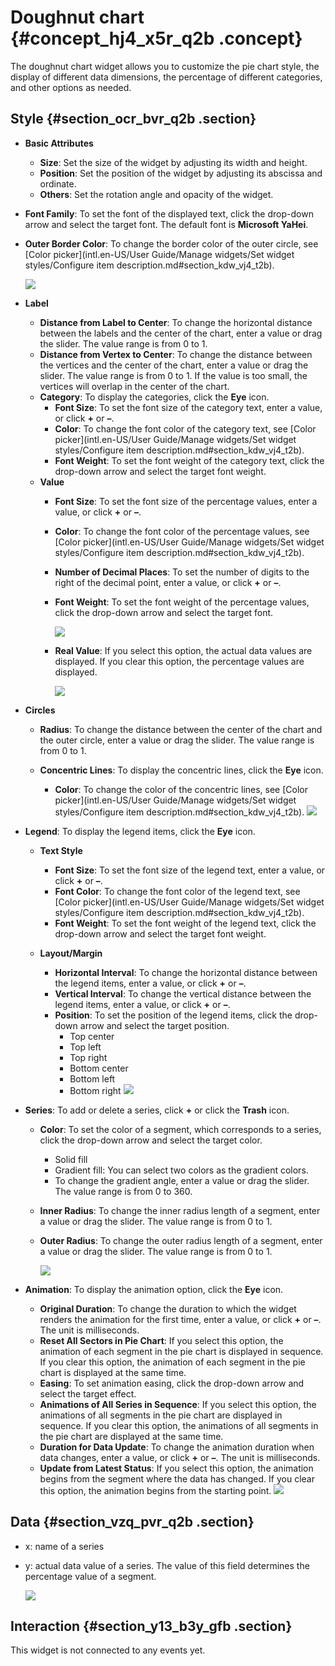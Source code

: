 # Doughnut chart {#concept_hj4_x5r_q2b .concept}

The doughnut chart widget allows you to customize the pie chart style, the display of different data dimensions, the percentage of different categories, and other options as needed.

## Style {#section_ocr_bvr_q2b .section}

-   **Basic Attributes**

    -   **Size**: Set the size of the widget by adjusting its width and height.
    -   **Position**: Set the position of the widget by adjusting its abscissa and ordinate.
    -   **Others**: Set the rotation angle and opacity of the widget.
-   **Font Family**: To set the font of the displayed text, click the drop-down arrow and select the target font. The default font is **Microsoft YaHei**.
-   **Outer Border Color**: To change the border color of the outer circle, see [Color picker](intl.en-US/User Guide/Manage widgets/Set widget styles/Configure item description.md#section_kdw_vj4_t2b).

    ![](http://static-aliyun-doc.oss-cn-hangzhou.aliyuncs.com/assets/img/16979/15580843659484_en-US.png)


-   **Label**
    -   **Distance from Label to Center**: To change the horizontal distance between the labels and the center of the chart, enter a value or drag the slider. The value range is from 0 to 1.
    -   **Distance from Vertex to Center**: To change the distance between the vertices and the center of the chart, enter a value or drag the slider. The value range is from 0 to 1. If the value is too small, the vertices will overlap in the center of the chart.
    -   **Category**: To display the categories, click the **Eye** icon.
        -   **Font Size**: To set the font size of the category text, enter a value, or click **+** or **–**.
        -   **Color**: To change the font color of the category text, see [Color picker](intl.en-US/User Guide/Manage widgets/Set widget styles/Configure item description.md#section_kdw_vj4_t2b).
        -   **Font Weight**: To set the font weight of the category text, click the drop-down arrow and select the target font weight.
    -   **Value**
        -   **Font Size**: To set the font size of the percentage values, enter a value, or click **+** or **–**.
        -   **Color**: To change the font color of the percentage values, see [Color picker](intl.en-US/User Guide/Manage widgets/Set widget styles/Configure item description.md#section_kdw_vj4_t2b).
        -   **Number of Decimal Places**: To set the number of digits to the right of the decimal point, enter a value, or click **+** or **–**.
        -   **Font Weight**: To set the font weight of the percentage values, click the drop-down arrow and select the target font.

            ![](http://static-aliyun-doc.oss-cn-hangzhou.aliyuncs.com/assets/img/16979/15580843659485_en-US.png)

        -   **Real Value**: If you select this option, the actual data values are displayed. If you clear this option, the percentage values are displayed.

            ![](http://static-aliyun-doc.oss-cn-hangzhou.aliyuncs.com/assets/img/16979/15580843659487_en-US.png)

-   **Circles**
    -   **Radius**: To change the distance between the center of the chart and the outer circle, enter a value or drag the slider. The value range is from 0 to 1.
    -   **Concentric Lines**: To display the concentric lines, click the **Eye** icon.

        -   **Color**: To change the color of the concentric lines, see [Color picker](intl.en-US/User Guide/Manage widgets/Set widget styles/Configure item description.md#section_kdw_vj4_t2b).
        ![](http://static-aliyun-doc.oss-cn-hangzhou.aliyuncs.com/assets/img/16979/15580843659489_en-US.png)

-   **Legend**: To display the legend items, click the **Eye** icon.
    -   **Text Style**
        -   **Font Size**: To set the font size of the legend text, enter a value, or click **+** or **–**.
        -   **Font Color**: To change the font color of the legend text, see [Color picker](intl.en-US/User Guide/Manage widgets/Set widget styles/Configure item description.md#section_kdw_vj4_t2b).
        -   **Font Weight**: To set the font weight of the legend text, click the drop-down arrow and select the target font weight.
    -   **Layout/Margin**

        -   **Horizontal Interval**: To change the horizontal distance between the legend items, enter a value, or click **+** or **–**.
        -   **Vertical Interval**: To change the vertical distance between the legend items, enter a value, or click **+** or **–**.
        -   **Position**: To set the position of the legend items, click the drop-down arrow and select the target position.
            -   Top center
            -   Top left
            -   Top right
            -   Bottom center
            -   Bottom left
            -   Bottom right
        ![](http://static-aliyun-doc.oss-cn-hangzhou.aliyuncs.com/assets/img/16979/15580843659490_en-US.png)

-   **Series**: To add or delete a series, click **+** or click the **Trash** icon.
    -   **Color**: To set the color of a segment, which corresponds to a series, click the drop-down arrow and select the target color.
        -   Solid fill
        -   Gradient fill: You can select two colors as the gradient colors.
        -   To change the gradient angle, enter a value or drag the slider. The value range is from 0 to 360.
    -   **Inner Radius**: To change the inner radius length of a segment, enter a value or drag the slider. The value range is from 0 to 1.
    -   **Outer Radius**: To change the outer radius length of a segment, enter a value or drag the slider. The value range is from 0 to 1.

        ![](http://static-aliyun-doc.oss-cn-hangzhou.aliyuncs.com/assets/img/16979/15580843659491_en-US.png)

-   **Animation**: To display the animation option, click the **Eye** icon.

    -   **Original Duration**: To change the duration to which the widget renders the animation for the first time, enter a value, or click **+** or **–**. The unit is milliseconds.
    -   **Reset All Sectors in Pie Chart**: If you select this option, the animation of each segment in the pie chart is displayed in sequence. If you clear this option, the animation of each segment in the pie chart is displayed at the same time.
    -   **Easing**: To set animation easing, click the drop-down arrow and select the target effect.
    -   **Animations of All Series in Sequence**: If you select this option, the animations of all segments in the pie chart are displayed in sequence. If you clear this option, the animations of all segments in the pie chart are displayed at the same time.
    -   **Duration for Data Update**: To change the animation duration when data changes, enter a value, or click **+** or **–**. The unit is milliseconds.
    -   **Update from Latest Status**: If you select this option, the animation begins from the segment where the data has changed. If you clear this option, the animation begins from the starting point.
    ![](http://static-aliyun-doc.oss-cn-hangzhou.aliyuncs.com/assets/img/16979/155808436514389_en-US.png)


## Data {#section_vzq_pvr_q2b .section}

-   x: name of a series
-   y: actual data value of a series. The value of this field determines the percentage value of a segment.

    ![](http://static-aliyun-doc.oss-cn-hangzhou.aliyuncs.com/assets/img/16979/15580843669488_en-US.png)


## Interaction {#section_y13_b3y_gfb .section}

This widget is not connected to any events yet.


